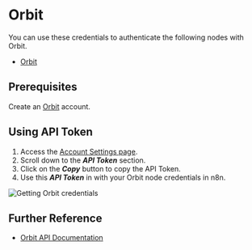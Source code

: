 # Orbit

You can use these credentials to authenticate the following nodes with Orbit.
- [Orbit](/workflow/integrations/nodes/n8n-nodes-base.orbit/)

## Prerequisites

Create an [Orbit](https://app.orbit.love/) account.

## Using API Token

1. Access the [Account Settings page](https://app.orbit.love/user/edit).
2. Scroll down to the ***API Token*** section.
3. Click on the ***Copy*** button to copy the API Token.
4. Use this ***API Token*** in with your Orbit node credentials in n8n.

![Getting Orbit credentials](/_images/integrations/credentials/orbit/using-api.gif)

## Further Reference

- [Orbit API Documentation](https://www.notion.so/Orbit-API-Documentation-41ed7911e070400b99cfebb296813670#cb4111e0436e420c8c05af078496ff30)
